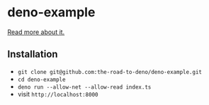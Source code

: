 # deno-example

[Read more about it.](https://www.robinwieruch.de/deno-tutorial)

## Installation

* `git clone git@github.com:the-road-to-deno/deno-example.git`
* `cd deno-example`
* `deno run --allow-net --allow-read index.ts`
* visit `http://localhost:8000`
